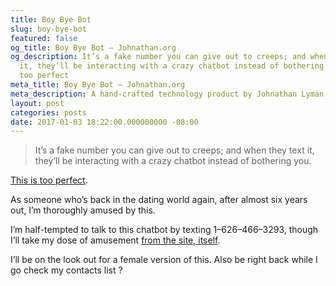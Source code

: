 ```yaml
---
title: Boy Bye Bot
slug: boy-bye-bot
featured: false
og_title: Boy Bye Bot – Johnathan.org
og_description: It’s a fake number you can give out to creeps; and when they text
  it, they’ll be interacting with a crazy chatbot instead of bothering you. This is
  too perfect
meta_title: Boy Bye Bot – Johnathan.org
meta_description: A hand-crafted technology product by Johnathan Lyman
layout: post
categories: posts
date: 2017-01-03 18:22:00.000000000 -08:00
---
```


> It’s a fake number you can give out to creeps; and when they text it, they’ll be interacting with a crazy chatbot instead of bothering you.

[This is too perfect](https://boybyebot.com).

As someone who’s back in the dating world again, after almost six years out, I’m thoroughly amused by this.

I’m half-tempted to talk to this chatbot by texting 1–626–466–3293, though I’ll take my dose of amusement [from the site, itself](https://boybyebot.com).

I’ll be on the look out for a female version of this. Also be right back while I go check my contacts list ?

